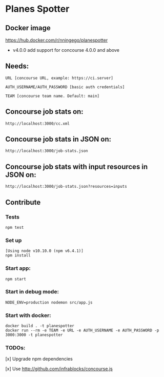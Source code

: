 # Planes Spotter

## Docker image
https://hub.docker.com/r/nningego/planespotter

- v4.0.0 add support for concourse 4.0.0 and above

## Needs:

    URL [concourse URL, example: https://ci.server]

    AUTH_USERNAME/AUTH_PASSWORD [basic auth credentials]
    
    TEAM [concourse team name. Default: main]
    
## Concourse job stats on: 
    http://localhost:3000/cc.xml
  
## Concourse job stats in JSON on: 
    http://localhost:3000/job-stats.json
  
## Concourse job stats with input resources in JSON on:
    http://localhost:3000/job-stats.json?resources=inputs

## Contribute  

### Tests
    npm test
    
### Set up 
    [Using node v10.10.0 (npm v6.4.1)]
    npm install

### Start app:
    npm start

### Start in debug mode:
    
    NODE_ENV=production nodemon src/app.js
    
### Start with docker:
    docker build . -t planespotter
    docker run --rm -e TEAM -e URL -e AUTH_USERNAME -e AUTH_PASSWORD -p 3000:3000 -t planespotter
    
### TODOs:

[x] Upgrade npm dependencies

[x] Use http://github.com/infrablocks/concourse.js
